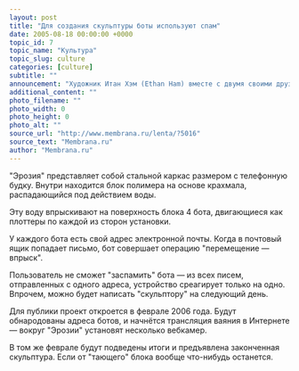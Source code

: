 ```yaml
---
layout: post
title: "Для создания скульптуры боты используют спам"
date: 2005-08-18 00:00:00 +0000
topic_id: 7
topic_name: "Культура"
topic_slug: culture
categories: [culture]
subtitle: ""
announcement: "Художник Итан Хэм (Ethan Ham) вместе с двумя своими друзьями сотворил инсталляцию \"Почтовая эрозия\" (E-mail Erosion) — это установка, автоматически создающая скульптуру. Процесс ваяния основан на данных, содержащихся в \"нормальных\" электронных письмах и спаме."
additional_content: ""
photo_filename: ""
photo_width: 0
photo_height: 0
photo_alt: ""
source_url: "http://www.membrana.ru/lenta/?5016"
source_text: "Membrana.ru"
author: "Membrana.ru"
---
```

"Эрозия" представляет собой стальной каркас размером с телефонную будку. Внутри находится блок полимера на основе крахмала, распадающийся под действием воды.

Эту воду впрыскивают на поверхность блока 4 бота, двигающиеся как плоттеры по каждой из сторон установки.

У каждого бота есть свой адрес электронной почты. Когда в почтовый ящик попадает письмо, бот совершает операцию "перемещение — впрыск".

Пользователь не сможет "заспамить" бота — из всех писем, отправленных с одного адреса, устройство среагирует только на одно. Впрочем, можно будет написать "скульптору" на следующий день.

Для публики проект откроется в феврале 2006 года. Будут обнародованы адреса ботов, и начнётся трансляция ваяния в Интернете — вокруг "Эрозии" установят несколько вебкамер.

В том же феврале будут подведены итоги и предъявлена законченная скульптура. Если от "тающего" блока вообще что-нибудь останется.
